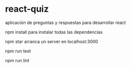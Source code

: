 # react-quiz
aplicación de preguntas y respuestas para desarrollar react

npm install para instalar todas las dependencias

npm star arranca un server en localhost:3000

npm run test

npm run lint
